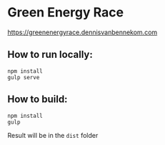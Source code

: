 # Green Energy Race

https://greenenergyrace.dennisvanbennekom.com

## How to run locally:
```
npm install
gulp serve
```

## How to build:
```
npm install
gulp
```
Result will be in the `dist` folder
